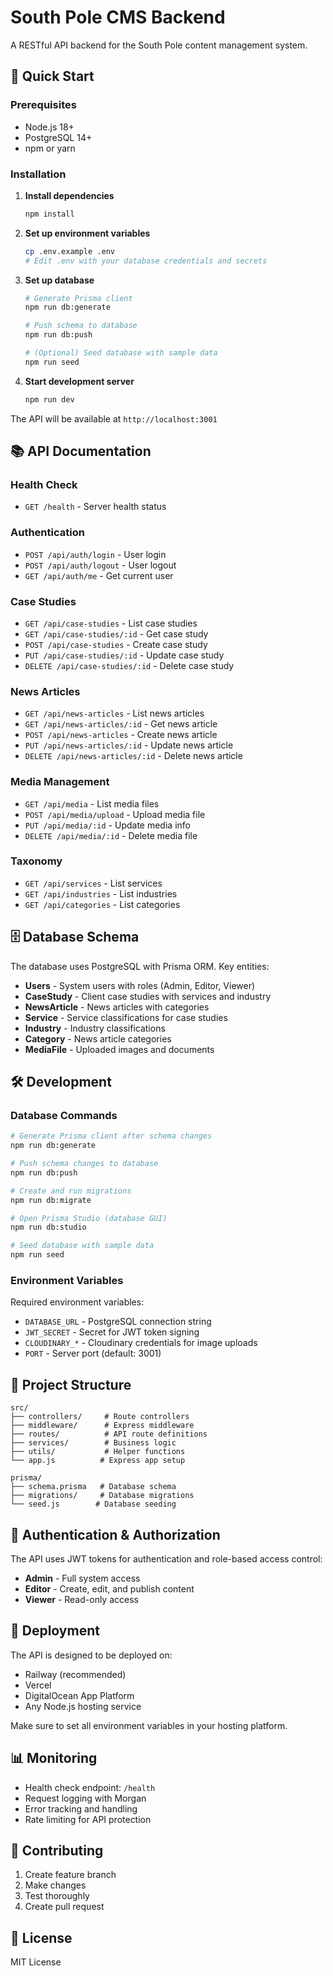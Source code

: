 # South Pole CMS Backend

A RESTful API backend for the South Pole content management system.

## 🚀 Quick Start

### Prerequisites

- Node.js 18+
- PostgreSQL 14+
- npm or yarn

### Installation

1. **Install dependencies**
   ```bash
   npm install
   ```

2. **Set up environment variables**
   ```bash
   cp .env.example .env
   # Edit .env with your database credentials and secrets
   ```

3. **Set up database**
   ```bash
   # Generate Prisma client
   npm run db:generate
   
   # Push schema to database
   npm run db:push
   
   # (Optional) Seed database with sample data
   npm run seed
   ```

4. **Start development server**
   ```bash
   npm run dev
   ```

The API will be available at `http://localhost:3001`

## 📚 API Documentation

### Health Check
- `GET /health` - Server health status

### Authentication
- `POST /api/auth/login` - User login
- `POST /api/auth/logout` - User logout
- `GET /api/auth/me` - Get current user

### Case Studies
- `GET /api/case-studies` - List case studies
- `GET /api/case-studies/:id` - Get case study
- `POST /api/case-studies` - Create case study
- `PUT /api/case-studies/:id` - Update case study
- `DELETE /api/case-studies/:id` - Delete case study

### News Articles
- `GET /api/news-articles` - List news articles
- `GET /api/news-articles/:id` - Get news article
- `POST /api/news-articles` - Create news article
- `PUT /api/news-articles/:id` - Update news article
- `DELETE /api/news-articles/:id` - Delete news article

### Media Management
- `GET /api/media` - List media files
- `POST /api/media/upload` - Upload media file
- `PUT /api/media/:id` - Update media info
- `DELETE /api/media/:id` - Delete media file

### Taxonomy
- `GET /api/services` - List services
- `GET /api/industries` - List industries
- `GET /api/categories` - List categories

## 🗄️ Database Schema

The database uses PostgreSQL with Prisma ORM. Key entities:

- **Users** - System users with roles (Admin, Editor, Viewer)
- **CaseStudy** - Client case studies with services and industry
- **NewsArticle** - News articles with categories
- **Service** - Service classifications for case studies
- **Industry** - Industry classifications
- **Category** - News article categories
- **MediaFile** - Uploaded images and documents

## 🛠️ Development

### Database Commands

```bash
# Generate Prisma client after schema changes
npm run db:generate

# Push schema changes to database
npm run db:push

# Create and run migrations
npm run db:migrate

# Open Prisma Studio (database GUI)
npm run db:studio

# Seed database with sample data
npm run seed
```

### Environment Variables

Required environment variables:

- `DATABASE_URL` - PostgreSQL connection string
- `JWT_SECRET` - Secret for JWT token signing
- `CLOUDINARY_*` - Cloudinary credentials for image uploads
- `PORT` - Server port (default: 3001)

## 📁 Project Structure

```
src/
├── controllers/     # Route controllers
├── middleware/      # Express middleware
├── routes/          # API route definitions
├── services/        # Business logic
├── utils/           # Helper functions
└── app.js          # Express app setup

prisma/
├── schema.prisma   # Database schema
├── migrations/     # Database migrations
└── seed.js        # Database seeding
```

## 🔐 Authentication & Authorization

The API uses JWT tokens for authentication and role-based access control:

- **Admin** - Full system access
- **Editor** - Create, edit, and publish content
- **Viewer** - Read-only access

## 🚢 Deployment

The API is designed to be deployed on:

- Railway (recommended)
- Vercel
- DigitalOcean App Platform
- Any Node.js hosting service

Make sure to set all environment variables in your hosting platform.

## 📊 Monitoring

- Health check endpoint: `/health`
- Request logging with Morgan
- Error tracking and handling
- Rate limiting for API protection

## 🤝 Contributing

1. Create feature branch
2. Make changes
3. Test thoroughly
4. Create pull request

## 📄 License

MIT License